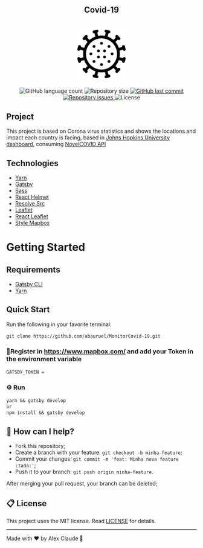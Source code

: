 <h2 align="center">Covid-19</h2>

<h1 align="center">
<img src="./src/assets/images/virus.png" alt=" icones by https://www.flaticon.com/br/autores/freepik www.flaticon.com">

</h1>
<p align="center">
  <img alt="GitHub language count" src="https://img.shields.io/github/languages/count/abauruel/MonitorCovid-19"/>

  <img alt="Repository size" src="https://img.shields.io/github/repo-size/abauruel/MonitorCovid-19"/>
 <a href="https://github.com/abauruel/MonitorCovid-19/commits/master">
    <img alt="GitHub last commit" src="https://img.shields.io/github/last-commit/abauruel/MonitorCovid-19"/>
  </a>
   <a href="https://github.com/abauruel/MonitorCovid-19/issues">
    <img alt="Repository issues" src="https://img.shields.io/github/issues/abauruel/MonitorCovid-19">
  </a>
 <img alt="License" src="https://img.shields.io/badge/license-MIT-brightgreen">
</p>

## Project

This project is based on Corona virus statistics and shows the locations and impact each country is facing, based in [Johns Hopkins University dashboard](https://www.arcgis.com/apps/opsdashboard/index.html#/bda7594740fd40299423467b48e9ecf6), consuming [NovelCOVID API](https://github.com/NovelCOVID/API)

## Technologies

- [Yarn](https://yarnpkg.com/en/)
- [Gatsby](https://www.gatsbyjs.org/)
- [Sass](https://sass-lang.com)
- [React Helmet](https://github.com/nfl/react-helmet)
- [Resolve Src](https://github.com/alampros/gatsby-plugin-resolve-src)
- [Leaflet](https://leafletjs.com/)
- [React Leaflet](https://react-leaflet.js.org)
- [Style Mapbox](https://docs.mapbox.com/mapbox.js/example/v1.0.0/leaflet-studio-style/)

# Getting Started

## Requirements

- [Gatsby CLI](https://www.npmjs.com/package/gatsby-cli)
- [Yarn](https://yarnpkg.com/en/)

## Quick Start

Run the following in your favorite terminal:

```
git clone https://github.com/abauruel/MonitorCovid-19.git

```

### 📝Register in https://www.mapbox.com/ and add your Token in the environment variable

```
GATSBY_TOKEN =
```

### ⚙️ Run

```
yarn && gatsby develop
or
npm install && gatsby develop
```

## 🤔 How can I help?

- Fork this repository;
- Create a branch with your feature: `git checkout -b minha-feature`;
- Commit your changes: `git commit -m 'feat: Minha nova feature :tada:'`;
- Push it to your branch: `git push origin minha-feature`.

After merging your pull request, your branch can be deleted;

## 📋 License

This project uses the MIT license. Read [LICENSE](LICENSE.md) for details.

---

Made with ♥ by Alex Claude :wave:
